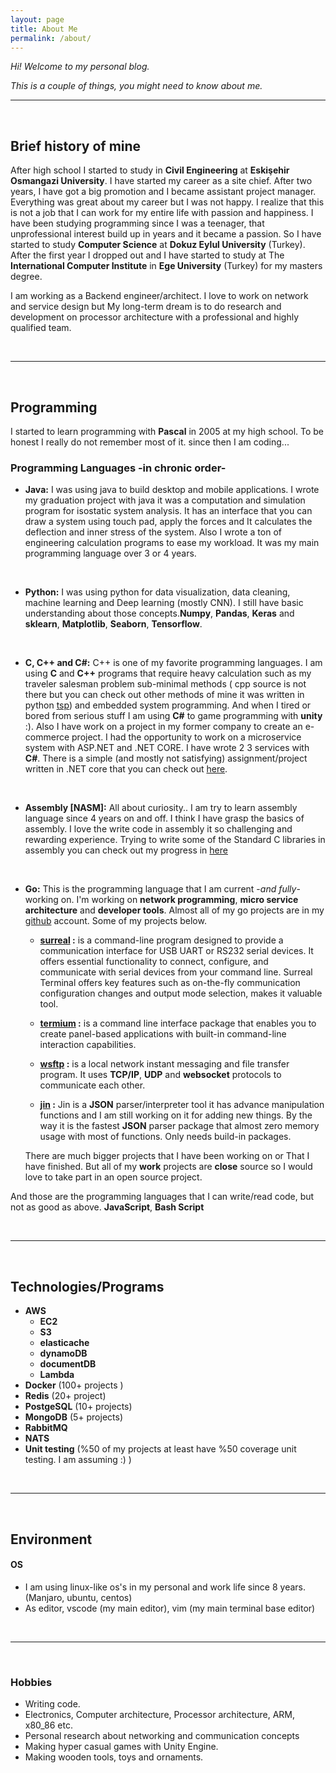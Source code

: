 ```yaml
---
layout: page
title: About Me
permalink: /about/
---
```


_Hi! Welcome to my personal blog._

_This is a couple of things, you might need to know about me._

---

<br>


## Brief history of mine

After high school I started to study in **Civil Engineering** at **Eskişehir Osmangazi University**. I have started my career as a site chief. After two years, I have got a big promotion and I became assistant project manager. Everything was great about my career but I was not happy. I realize that this is not a job that I can work for my entire life with passion and happiness. I have been studying programming since I was a teenager, that unprofessional interest build up in years and it became a passion. So I have started to study **Computer Science** at **Dokuz Eylul University** (Turkey). After the first year I dropped out and I have started to study at The **International Computer Institute** in **Ege University** (Turkey) for my masters degree.

I am working as a Backend engineer/architect. I love to work on network and service design but My long-term dream is to do research and development on processor architecture with a professional and highly qualified team.

<br>

---

<br>

## Programming

I started to learn programming with **Pascal** in 2005 at my high school. To be honest I really do not remember most of it. since then I am coding...

### Programming Languages -in chronic order-

-   **Java:** I was using java to build desktop and mobile applications. I wrote my graduation project with java it was a computation and simulation program for isostatic system analysis. It has an interface that you can draw a system using touch pad, apply the forces and It calculates the deflection and inner stress of the system. Also I wrote a ton of engineering calculation programs to ease my workload. It was my main programming language over 3 or 4 years.

<br>

-   **Python:** I was using python for data visualization, data cleaning, machine learning and Deep learning (mostly CNN). I still have basic understanding about those concepts.**Numpy**, **Pandas**, **Keras** and **sklearn**, **Matplotlib**, **Seaborn**, **Tensorflow**.

<br>

-   **C, C++ and C#:** C++ is one of my favorite programming languages. I am using **C** and **C++** programs that require heavy calculation such as my traveler salesman problem sub-minimal methods ( cpp source is not there but you can check out other methods of mine it was written in python [tsp](https://github.com/ecoshub/tsp-new-organization)) and embedded system programming. And when I tired or bored from serious stuff I am using **C#** to game programming with **unity** :). Also I have work on a project in my former company to create an e-commerce project. I had the opportunity to work on a microservice system with ASP.NET and .NET CORE. I have wrote 2 3 services with **C#**. There is a simple (and mostly not satisfying) assignment/project written in .NET core that you can check out [here](https://github.com/ecoshub/services).

<br>

-   **Assembly [NASM]:** All about curiosity.. I am try to learn assembly language since 4 years on and off. I think I have grasp the basics of assembly. I love the write code in assembly it so challenging and rewarding experience. Trying to write some of the Standard C libraries in assembly you can check out my progress in [here](https://github.com/ecoshub/nasm_c_source)

<br>

-   **Go:** This is the programming language that I am current -_and fully_- working on. I'm working on **network programming**, **micro service architecture** and **developer tools**. Almost all of my go projects are in my [github](https://github.com/ecoshub) account. Some of my projects below.

    -   **[surreal](https://github.com/ecoshub/surreal) :**  is a command-line program designed to provide a communication interface for USB UART or RS232 serial devices. It offers essential functionality to connect, configure, and communicate with serial devices from your command line. Surreal Terminal offers key features such as on-the-fly communication configuration changes and output mode selection, makes it valuable tool.

    -   **[termium](https://github.com/ecoshub/termium) :** is a command line interface package that enables you to create panel-based applications with built-in command-line interaction capabilities.
    
    -   **[wsftp](https://github.com/ecoshub/wsftp) :** is a local network instant messaging and file transfer program. It uses **TCP/IP**, **UDP** and **websocket** protocols to communicate each other.

    -   **[jin](https://github.com/ecoshub/jin) :** Jin is a **JSON** parser/interpreter tool it has advance manipulation functions and I am still working on it for adding new things. By the way it is the fastest **JSON** parser package that almost zero memory usage with most of functions. Only needs build-in packages.

    There are much bigger projects that I have been working on or That I have finished. But all of my **work** projects are **close** source so I would love to take part in an open source project.

And those are the programming languages that I can write/read code, but not as good as above. **JavaScript**, **Bash Script**

<br>

---

<br>

## Technologies/Programs
-   **AWS**
    -   **EC2**
    -   **S3**
    -   **elasticache**
    -   **dynamoDB**
    -   **documentDB**
    -   **Lambda**
-   **Docker** (100+ projects )
-   **Redis** (20+ project)
-   **PostgeSQL** (10+ projects)
-   **MongoDB** (5+ projects)
-   **RabbitMQ** 
-   **NATS** 
-   **Unit testing** (%50 of my projects at least have %50 coverage unit testing. I am assuming :) )

<br>

---

<br>

## Environment

#### OS

- I am using linux-like os's in my personal and work life since 8 years. (Manjaro, ubuntu, centos)
- As editor, vscode  (my main editor), vim (my main terminal base editor)

<br>

---

<br>

### Hobbies

-   Writing code.
-   Electronics, Computer architecture, Processor architecture, ARM, x80_86 etc.
-   Personal research about networking and communication concepts
-   Making hyper casual games with Unity Engine.
-   Making wooden tools, toys and ornaments.
